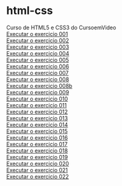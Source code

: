 # html-css
 Curso de HTML5 e CSS3 do CursoemVideo <br>
<a href = "https://joao-heitor.github.io/html-css/exercicios/ex001/"> Executar o exercicio 001 </a><br>
<a href = "https://joao-heitor.github.io/html-css/exercicios/ex002/"> Executar o exercicio 002 </a><br>
<a href = "https://joao-heitor.github.io/html-css/exercicios/ex003/"> Executar o exercicio 003 </a><br>
<a href = "https://joao-heitor.github.io/html-css/exercicios/ex004/"> Executar o exercicio 004 </a><br>
<a href = "https://joao-heitor.github.io/html-css/exercicios/ex005/"> Executar o exercicio 005 </a><br>
<a href = "https://joao-heitor.github.io/html-css/exercicios/ex006/"> Executar o exercicio 006 </a><br>
<a href = "https://joao-heitor.github.io/html-css/exercicios/ex007/"> Executar o exercicio 007 </a><br>
<a href = "https://joao-heitor.github.io/html-css/exercicios/ex008/"> Executar o exercicio 008 </a><br>
<a href = "https://joao-heitor.github.io/html-css/exercicios/ex008b/"> Executar o exercicio 008b </a><br>
<a href = "https://joao-heitor.github.io/html-css/exercicios/ex009/"> Executar o exercicio 009 </a><br>
<a href = "https://joao-heitor.github.io/html-css/exercicios/ex0010/"> Executar o exercicio 010 </a><br>
<a href = "https://joao-heitor.github.io/html-css/exercicios/ex0011/"> Executar o exercicio 011 </a><br>
<a href = "https://joao-heitor.github.io/html-css/exercicios/ex0012/"> Executar o exercicio 012 </a><br>
<a href = "https://joao-heitor.github.io/html-css/exercicios/ex0013/"> Executar o exercicio 013 </a><br>
<a href = "https://joao-heitor.github.io/html-css/exercicios/ex0014/"> Executar o exercicio 014 </a><br>
<a href = "https://joao-heitor.github.io/html-css/exercicios/ex0015/"> Executar o exercicio 015 </a><br>
<a href = "https://joao-heitor.github.io/html-css/exercicios/ex0016/"> Executar o exercicio 016 </a><br>
<a href = "https://joao-heitor.github.io/html-css/exercicios/ex0017/"> Executar o exercicio 017 </a><br>
<a href = "https://joao-heitor.github.io/html-css/exercicios/ex0018/"> Executar o exercicio 018 </a><br>
<a href = "https://joao-heitor.github.io/html-css/exercicios/ex0019/"> Executar o exercicio 019 </a><br>
<a href = "https://joao-heitor.github.io/html-css/exercicios/ex0020/"> Executar o exercicio 020 </a><br>
<a href = "https://joao-heitor.github.io/html-css/exercicios/ex0021/"> Executar o exercicio 021 </a><br>
<a href = "https://joao-heitor.github.io/html-css/exercicios/ex0022/"> Executar o exercicio 022 </a><br>
